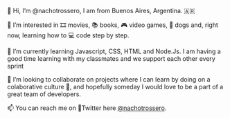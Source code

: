 👋 Hi, I’m @nachotrossero, I am from Buenos Aires, Argentina. 🇦🇷

👀 I’m interested in 🎞️ movies, 📚 books, 🎮 video games, 🐶 dogs and, right now, learning how to 💻 code step by step. 

🌱 I’m currently learning Javascript, CSS, HTML and Node.Js. I am having a good time learning with my classmates and we support each other every sprint

🌠 I’m looking to collaborate on projects where I can learn by doing on a colaborative culture 🦾, and hopefully someday I would love to be a part of a great team of developers. 

📫 You can reach me on 🔵Twitter here [@nachotrossero](https://twitter.com/nachotrossero).  

<!---
nachotrossero/nachotrossero is a ✨ special ✨ repository because its `README.md` (this file) appears on your GitHub profile.
You can click the Preview link to take a look at your changes.
--->
